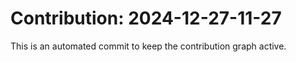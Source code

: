# Contribution: 2024-12-27-11-27
This is an automated commit to keep the contribution graph active.

